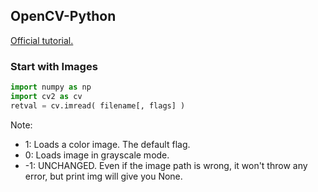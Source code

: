 ## OpenCV-Python
[Official tutorial.](https://docs.opencv.org/master/d0/de3/tutorial_py_intro.html)

### Start with Images
```python
import numpy as np
import cv2 as cv
retval = cv.imread( filename[, flags] )
```
Note:
- 1: Loads a color image. The default flag.
- 0: Loads image in grayscale mode.
- -1: UNCHANGED.
Even if the image path is wrong, it won't throw any error, but print img will give you None.
